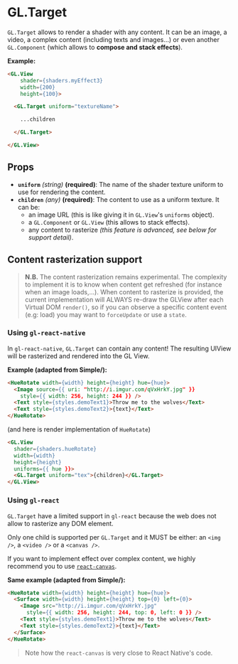 # GL.Target

`GL.Target` allows to render a shader with any content. It can be an image, a video, a complex content (including texts and images...) or even another `GL.Component` (which allows to **compose and stack effects**).

**Example:**

```html
<GL.View
    shader={shaders.myEffect3}
    width={200}
    height={100}>

  <GL.Target uniform="textureName">

    ...children

  </GL.Target>

</GL.View>
```

## Props

- **`uniform`** *(string)* **(required)**: The name of the shader texture uniform to use for rendering the content.
- **`children`** *(any)* **(required)**: The content to use as a uniform texture. It can be:
  - an image URL (this is like giving it in `GL.View`'s `uniforms` object).
  - a `GL.Component` or `GL.View` (this allows to stack effects).
  - any content to rasterize *(this feature is advanced, see below for support detail)*.


## Content rasterization support

> **N.B.** The content rasterization remains experimental. The complexity to implement it is to know when content get refreshed (for instance when an image loads,...). When content to rasterize is provided, the current implementation will ALWAYS re-draw the GLView after each Virtual DOM `render()`, so if you can observe a specific content event (e.g: load) you may want to `forceUpdate` or use a `state`.

### Using `gl-react-native`

In `gl-react-native`, `GL.Target` can contain any content!
The resulting UIView will be rasterized and rendered into the GL View.

**Example (adapted from Simple/):**

```html
<HueRotate width={width} height={height} hue={hue}>
  <Image source={{ uri: "http://i.imgur.com/qVxHrkY.jpg" }}
    style={{ width: 256, height: 244 }} />
  <Text style={styles.demoText1}>Throw me to the wolves</Text>
  <Text style={styles.demoText2}>{text}</Text>
</HueRotate>
```

(and here is render implementation of `HueRotate`)

```html
<GL.View
  shader={shaders.hueRotate}
  width={width}
  height={height}
  uniforms={{ hue }}>
  <GL.Target uniform="tex">{children}</GL.Target>
</GL.View>
```


### Using `gl-react`

`GL.Target` have a limited support in `gl-react` because the web does not allow to rasterize any DOM element.

Only one child is supported per `GL.Target` and it MUST be either: an `<img />`, a `<video />` or a `<canvas />`.

If you want to implement effect over complex content, we highly recommend you to use  [`react-canvas`](https://github.com/Flipboard/react-canvas).

**Same example (adapted from Simple/):**

```html
<HueRotate width={width} height={height} hue={hue}>
  <Surface width={width} height={height} top={0} left={0}>
    <Image src="http://i.imgur.com/qVxHrkY.jpg"
      style={{ width: 256, height: 244, top: 0, left: 0 }} />
    <Text style={styles.demoText1}>Throw me to the wolves</Text>
    <Text style={styles.demoText2}>{text}</Text>
  </Surface>
</HueRotate>
```

> Note how the `react-canvas` is very close to React Native's code.
